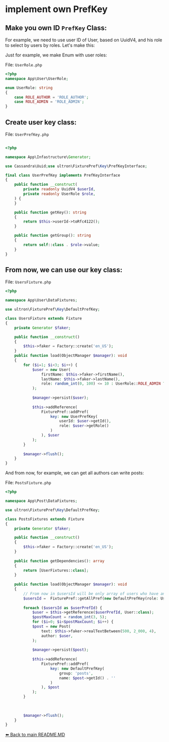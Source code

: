 # implement own PrefKey

## Make you own ID ``PrefKey`` Class:

For example, we need to use user ID of User, based on UuidV4, and his role to select by users by roles.
Let's make this:

Just for example, we make Enum with user roles:

File: ``UserRole.php``
```php
<?php
namespace App\User\UserRole;

enum UserRole: string
{
    case ROLE_AUTHOR = 'ROLE_AUTHOR';
    case ROLE_ADMIN = 'ROLE_ADMIN';
}
```
## Create user key class:

File: ``UserPrefKey.php``
```php

<?php

namespace App\Infastructure\Generator;

use Cassandra\Uuid;use ultron\FixturePref\Key\PrefKeyInterface;

final class UserPrefKey implements PrefKeyInterface
{
    public function __construct(
        private readonly UuidV4 $userId,
        private readonly UserRole $role,
    ) {
    }

    public function getKey(): string
    {
        return $this->userId->toRfc4122();
    }

    public function getGroup(): string
    {
        return self::class . $role->value;
    }
}
```

## From now, we can use our key class:

File: ``UsersFixture.php``

```php
<?php

namespace App\User\DataFixtures;

use ultron\FixturePref\Key\DefaultPrefKey;

class UsersFixture extends Fixture
{
    private Generator $faker;

    public function __construct()
    {
        $this->faker = Factory::create('en_US');
    }
    public function load(ObjectManager $manager): void
    {
        for ($i=1; $i<3; $i++) {
            $user = new User(
                firstName: $this->faker->firstName(),
                lastName: $this->faker->lastName(),
                role: random_int(0, 100) <= 10 : UserRole::ROLE_ADMIN ? UserRole::ROLE_AUTHOR;
            );
            
            $manager->persist($user);
            
            $this->addReference(
                FixturePref::addPref(
                    key: new UserPrefKey(
                        userId: $user->getId(),
                        role: $user->getRole()
                    )
                ), $user
            );
        }
        
        $manager->flush();
    }
}

```

And from now, for example, we can get all authors can write posts:

File: ``PostsFixture.php``

```php
<?php

namespace App\Post\DataFixtures;

use ultron\FixturePref\Key\DefaultPrefKey;

class PostsFixtures extends Fixture
{
    private Generator $faker;

    public function __construct()
    {
        $this->faker = Factory::create('en_US');
    }
    
    public function getDependencies(): array
    {
        return [UserFixtures::class];
    }
    
    public function load(ObjectManager $manager): void
    {
        // From now in $usersId will be only array of users who have an Author role.
        $usersId =  FixturePref::getAllPref(new DefaultPrefKey(role: UserRole::ROLE_AUTHOR));
        
        foreach ($usersId as $userPrefId) {
            $user = $this->getReference($userPrefId, User::class);
            $postMaxCount = random_int(3, 5);
            for ($i=0; $i<$postMaxCount; $i++) {
            $post = new Post(
                text: $this->faker->realTextBetween(500, 2_000, 4),
                author: $user,
            );
            
            $manager->persist($post);
            
            $this->addReference(
                FixturePref::addPref(
                    key: new DefaultPrefKey(
                        group: 'posts',
                        name: $post->getId() . ''
                    )
                ), $post
            );
        }
            
       
        
        $manager->flush();
    }
}

```


[⬅️ Back to main README.MD](../../README.md)